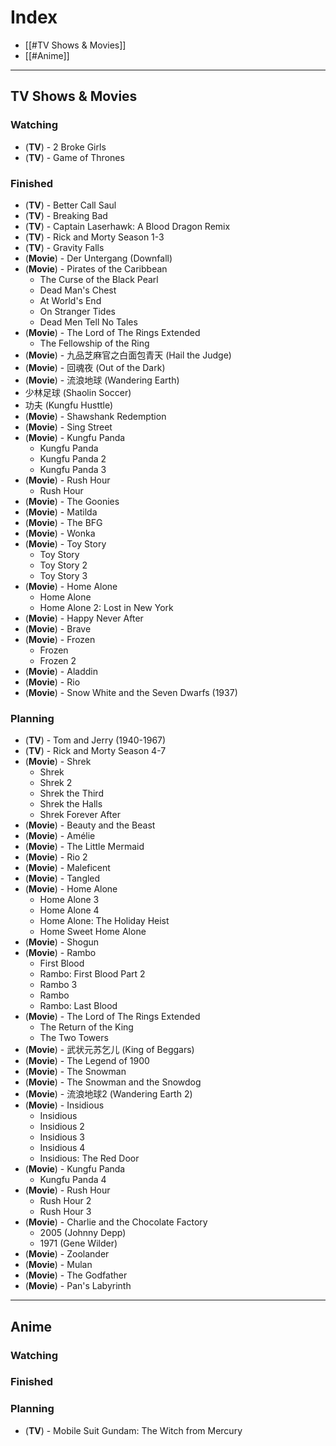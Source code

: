 # Index
- [[#TV Shows & Movies]]
- [[#Anime]]

---
## TV Shows & Movies
### Watching
- (**TV**) - 2 Broke Girls
- (**TV**) - Game of Thrones

### Finished
- (**TV**) - Better Call Saul
- (**TV**) - Breaking Bad
- (**TV**) - Captain Laserhawk: A Blood Dragon Remix
- (**TV**) - Rick and Morty Season 1-3
- (**TV**) - Gravity Falls
- (**Movie**) - Der Untergang (Downfall)
- (**Movie**) - Pirates of the Caribbean
	- The Curse of the Black Pearl
	- Dead Man's Chest
	- At World's End
	- On Stranger Tides
	- Dead Men Tell No Tales
- (**Movie**) - The Lord of The Rings Extended
	- The Fellowship of the Ring
- (**Movie**) - 九品芝麻官之白面包青天 (Hail the Judge)
- (**Movie**) - 回魂夜 (Out of the Dark)
- (**Movie**) - 流浪地球 (Wandering Earth)
- 少林足球 (Shaolin Soccer)
- 功夫 (Kungfu Husttle)
- (**Movie**) - Shawshank Redemption
- (**Movie**) - Sing Street
- (**Movie**) - Kungfu Panda
	- Kungfu Panda 
	- Kungfu Panda 2
	- Kungfu Panda 3
- (**Movie**) - Rush Hour
	- Rush Hour
- (**Movie**) - The Goonies
- (**Movie**) - Matilda
- (**Movie**) - The BFG
- (**Movie**) - Wonka
- (**Movie**) - Toy Story
	- Toy Story
	- Toy Story 2
	- Toy Story 3
- (**Movie**) - Home Alone
	- Home Alone
	- Home Alone 2: Lost in New York
- (**Movie**) - Happy Never After
- (**Movie**) - Brave
- (**Movie**) - Frozen
	- Frozen
	- Frozen 2
- (**Movie**) - Aladdin
- (**Movie**) - Rio 
- (**Movie**) - Snow White and the Seven Dwarfs (1937)
### Planning
- (**TV**) - Tom and Jerry (1940-1967)
- (**TV**) - Rick and Morty Season 4-7
- (**Movie**) - Shrek
	- Shrek
	- Shrek 2
	- Shrek the Third
	- Shrek the Halls
	- Shrek Forever After
- (**Movie**) - Beauty and the Beast
- (**Movie**) - Amélie
- (**Movie**) - The Little Mermaid
- (**Movie**) - Rio 2
- (**Movie**) - Maleficent
- (**Movie**) - Tangled
- (**Movie**) - Home Alone
	- Home Alone 3
	- Home Alone 4
	- Home Alone: The Holiday Heist
	- Home Sweet Home Alone
- (**Movie**) - Shogun
- (**Movie**) - Rambo
	- First Blood
	- Rambo: First Blood Part 2
	- Rambo 3
	- Rambo
	- Rambo: Last Blood
- (**Movie**) - The Lord of The Rings Extended
	- The Return of the King
	- The Two Towers
- (**Movie**) - 武状元苏乞儿 (King of Beggars)
- (**Movie**) - The Legend of 1900
- (**Movie**) - The Snowman
- (**Movie**) - The Snowman and the Snowdog
- (**Movie**) - 流浪地球2 (Wandering Earth 2)
- (**Movie**) - Insidious
	- Insidious
	- Insidious 2
	- Insidious 3
	- Insidious 4
	- Insidious: The Red Door
- (**Movie**) - Kungfu Panda
	- Kungfu Panda 4
- (**Movie**) - Rush Hour
	- Rush Hour 2
	- Rush Hour 3
- (**Movie**) - Charlie and the Chocolate Factory
	- 2005 (Johnny Depp)
	- 1971 (Gene Wilder)
- (**Movie**) - Zoolander
- (**Movie**) - Mulan
- (**Movie**) - The Godfather
- (**Movie**) - Pan's Labyrinth

---
## Anime

### Watching

### Finished

### Planning
- (**TV**) - Mobile Suit Gundam: The Witch from Mercury